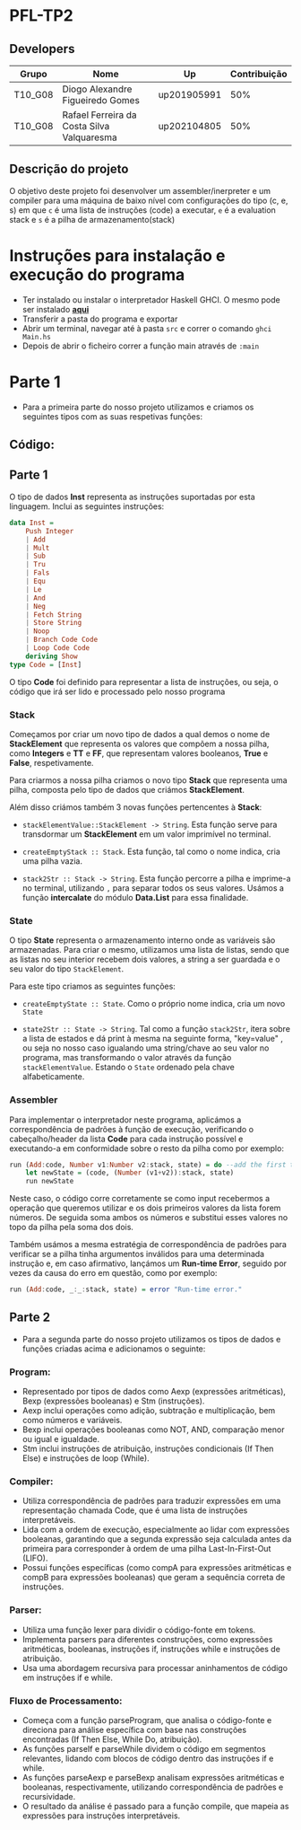 # PFL-TP2
## Developers
 Grupo| Nome | Up | Contribuição |
  --- | --- | --- | --- |
T10_G08 | Diogo Alexandre Figueiredo Gomes | up201905991 | 50%
T10_G08 | Rafael Ferreira da Costa Silva Valquaresma | up202104805 | 50%

## Descrição do projeto
O objetivo deste projeto foi desenvolver um assembler/inerpreter e um compiler para uma máquina de baixo nível com configurações do tipo (c, e, s) em que ``c`` é uma lista
de instruções (code) a executar, ``e`` é a  evaluation stack e ``s`` é a pilha de armazenamento(stack)

# Instruções para instalação e execução do programa

* Ter instalado ou instalar o interpretador Haskell GHCI. O mesmo pode ser instalado [**aqui**](https://www.haskell.org/ghcup/)
* Transferir a pasta do programa e exportar
* Abrir um terminal, navegar até à pasta ``src`` e correr o comando ``ghci Main.hs`` 
* Depois de abrir o ficheiro correr a função main através de ```:main```
# Parte 1
* Para a primeira parte do nosso projeto utilizamos e criamos os seguintes tipos com as suas respetivas funções:

## Código: 

## Parte 1

O tipo de dados **Inst** representa as instruções suportadas por esta linguagem. Inclui as seguintes instruções:

```Haskell
data Inst =
    Push Integer
    | Add 
    | Mult 
    | Sub 
    | Tru 
    | Fals 
    | Equ 
    | Le 
    | And 
    | Neg 
    | Fetch String 
    | Store String 
    | Noop 
    | Branch Code Code 
    | Loop Code Code
    deriving Show
type Code = [Inst]
```

O tipo **Code** foi definido para representar a lista de instruções, ou seja, o código que irá ser lido e processado pelo nosso programa

### Stack
Começamos por criar um novo tipo de dados a qual demos o nome de **StackElement** que  representa os valores que compõem a nossa pilha, como **Integers** e **TT** e **FF**, que representam valores booleanos, **True** e **False**, respetivamente.

Para criarmos a nossa pilha criamos o novo tipo **Stack** que representa uma pilha, composta pelo tipo de dados que criámos **StackElement**.

Além disso criámos também 3 novas funções pertencentes à **Stack**:

- `stackElementValue::StackElement -> String`. Esta função serve para transdormar um **StackElement** em um valor imprimível no terminal.

- `createEmptyStack :: Stack`. Esta função, tal como o nome indica, cria uma pilha vazia.
        
- `stack2Str :: Stack -> String`. Esta função percorre a pilha e imprime-a no terminal, utilizando ``,`` para separar todos os seus valores. Usámos a função **intercalate** do módulo **Data.List** para essa finalidade.

### State

O tipo **State** representa o armazenamento interno onde as variáveis são armazenadas. Para criar o mesmo, utilizamos uma lista de listas, sendo que as listas no seu interior recebem dois valores, a string a ser guardada e o seu valor do tipo ``StackElement``.

Para este tipo criamos as seguintes funções:

- `createEmptyState :: State`. Como o próprio nome indica, cria um novo ``State``

- `state2Str :: State -> String`. Tal como a função `stack2Str`, itera sobre a lista de estados e dá print à mesma na seguinte forma, "key=value" , ou seja no nosso caso igualando uma string/chave ao seu valor no programa, mas transformando o valor através da função ``stackElementValue``. Estando o ``State`` ordenado pela chave alfabeticamente.

### Assembler

Para implementar o interpretador neste programa, aplicámos a correspondência de padrões à função de execução, verificando o cabeçalho/header da lista **Code** para cada instrução possível e executando-a em conformidade sobre o resto da pilha como por exemplo:
```Haskell
run (Add:code, Number v1:Number v2:stack, state) = do --add the first two values if stack not empty
    let newState = (code, (Number (v1+v2)):stack, state)
    run newState
```
Neste caso, o código corre corretamente se como input recebermos a operação que queremos utilizar e os dois primeiros valores da lista forem números. De seguida soma ambos os números e substitui esses valores no topo da pilha pela soma dos dois. 

Também usámos a mesma estratégia de correspondência de padrões para verificar se a pilha tinha argumentos inválidos para uma determinada instrução e, em caso afirmativo, lançámos um **Run-time Error**, seguido por vezes da causa do erro em questão, como por exemplo:
```Haskell
run (Add:code, _:_:stack, state) = error "Run-time error."
```

## Parte 2

* Para a segunda parte do nosso projeto utilizamos os tipos de dados e funções criadas acima e adicionamos o seguinte:

### Program:

- Representado por tipos de dados como Aexp (expressões aritméticas), Bexp (expressões booleanas) e Stm (instruções).
- Aexp inclui operações como adição, subtração e multiplicação, bem como números e variáveis.
- Bexp inclui operações booleanas como NOT, AND, comparação menor ou igual e igualdade.
- Stm inclui instruções de atribuição, instruções condicionais (If Then Else) e instruções de loop (While).

### Compiler:

- Utiliza correspondência de padrões para traduzir expressões em uma representação chamada Code, que é uma lista de instruções interpretáveis.
- Lida com a ordem de execução, especialmente ao lidar com expressões booleanas, garantindo que a segunda expressão seja calculada antes da primeira para corresponder à ordem de uma pilha Last-In-First-Out (LIFO).
- Possui funções específicas (como compA para expressões aritméticas e compB para expressões booleanas) que geram a sequência correta de instruções.

### Parser:

- Utiliza uma função lexer para dividir o código-fonte em tokens.
- Implementa parsers para diferentes construções, como expressões aritméticas, booleanas, instruções if, instruções while e instruções de atribuição.
- Usa uma abordagem recursiva para processar aninhamentos de código em instruções if e while.

### Fluxo de Processamento:

- Começa com a função parseProgram, que analisa o código-fonte e direciona para análise específica com base nas construções encontradas (If Then Else, While Do, atribuição).
- As funções parseIf e parseWhile dividem o código em segmentos relevantes, lidando com blocos de código dentro das instruções if e while.
- As funções parseAexp e parseBexp analisam expressões aritméticas e booleanas, respectivamente, utilizando correspondência de padrões e recursividade.
- O resultado da análise é passado para a função compile, que mapeia as expressões para instruções interpretáveis.

